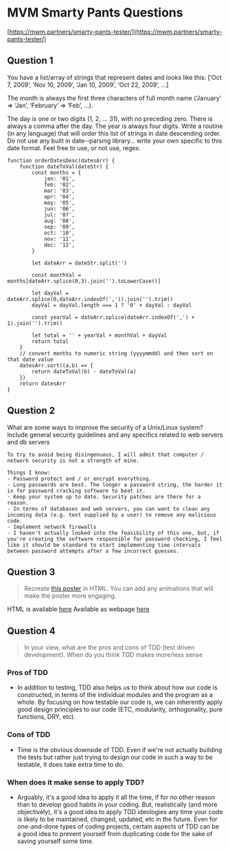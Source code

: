 # MVM Smarty Pants Questions
[https://mwm.partners/smarty-pants-tester/](https://mwm.partners/smarty-pants-tester/)

## Question 1 

You have a list/array of strings that represent dates and looks like this: [‘Oct 7, 2009’, ‘Nov 10, 2009’, ‘Jan 10, 2009’, ‘Oct 22, 2009’, …]

The month is always the first three characters of full month name (‘January’ => ‘Jan’, ‘February’ => ‘Feb’, …).

The day is one or two digits (1, 2, … 31), with no preceding zero. There is always a comma after the day. The year is always four digits. Write a routine (in any language) that will order this list of strings in date descending order. Do not use any built in date-­‐parsing library… write your own specific to this date format. Feel free to use, or not use, regex.

	function orderDatesDesc(datesArr) {
		function dateToVal(dateStr) {
			const months = {
				jan: '01',
				feb: '02',
				mar: '03',
				apr: '04',
				may: '05',
				jun: '06',
				jul: '07',
				aug: '08',
				sep: '09',
				oct: '10',
				nov: '11',
				dec: '12',
			}
		
			let dateArr = dateStr.split('')
		
			const monthVal = months[dateArr.splice(0,3).join('').toLowerCase()]
		
			let dayVal = dateArr.splice(0,dateArr.indexOf(',')).join('').trim()
			dayVal = dayVal.length === 1 ? '0' + dayVal : dayVal
		
			const yearVal = dateArr.splice(dateArr.indexOf(',') + 1).join('').trim()
		
			let total = '' + yearVal + monthVal + dayVal
			return total 
		}
		// convert months to numeric string (yyyymmdd) and then sort on that date value
		datesArr.sort((a,b) => {
			return dateToVal(b) - dateToVal(a)
		})
		return datesArr
	}

## Question 2

What are some ways to improve the security of a Unix/Linux system? Include general security guidelines and any specifics related to web servers and db servers

	To try to avoid being disingenuous, I will admit that computer / network security is not a strength of mine.

	Things I know:
	- Password protect and / or encrypt everything.
	- Long passwords are best. The longer a password string, the harder it is for password cracking software to beat it.
	- Keep your system up to date. Security patches are there for a reason.
	- In terms of databases and web servers, you can want to clean any incoming data (e.g. text supplied by a user) to remove any malicious code.
	- Implement network firewalls
	- I haven't actually looked into the feasibility of this one, but, if you're creating the software responsible for password checking, I feel like it should be standard to start implementing time intervals between password attempts after a few incorrect guesses. 

## Question 3

> Recreate [this poster](https://www.dropbox.com/sh/kfyl4lwlc4xllsi/AAB9g14A_Pme1M3bn-L1Y1bMa?dl=0&preview=poster-test.ai) in HTML. You can add any animations that will make the poster more engaging.

HTML is available [here](https://github.com/javan-pohl/mvm/blob/main/mvmPoster.html)
Available as webpage [here](https://www.javanpohl.com/mvmPoster)

## Question 4

> In your view, what are the pros and cons of TDD (test driven development). When do you think TDD makes more/less sense

### Pros of TDD

- In addition to testing, TDD also helps us to think about how our code is constructed, in terms of the individual modules and the program as a whole. By focusing on how testable our code is, we can inherently apply good design principles to our code (ETC, modularity, orthogonality, pure functions, DRY, etc).

### Cons of TDD

- Time is the obvious downside of TDD. Even if we're not actually building the tests but rather just trying to design our code in such a way to be testable, it does take extra time to do.

### When does it make sense to apply TDD?

- Arguably, it's a good idea to apply it all the time, if for no other reason than to develop good habits in your coding. But, realistically (and more objectively), it's a good idea to apply TDD ideologies any time your code is likely to be maintained, changed, updated, etc in the future. Even for one-and-done types of coding projects, certain aspects of TDD can be a good idea to prevent yourself from duplicating code for the sake of saving yourself some time.


